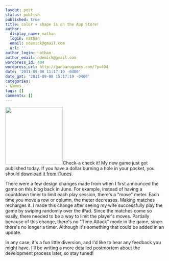 ```yaml
---
layout: post
status: publish
published: true
title: color + shape is on the App Store!
author:
  display_name: nathan
  login: nathan
  email: ndemick@gmail.com
  url: ''
author_login: nathan
author_email: ndemick@gmail.com
wordpress_id: 404
wordpress_url: http://ganbarugames.com/?p=404
date: '2011-09-08 11:17:19 -0400'
date_gmt: '2011-09-08 15:17:19 -0400'
categories:
- Games
tags: []
comments: []
---
```

<p><a href="http://ganbarugames.com/wp-content/uploads/2011/09/color-shape.png"><img src="http://ganbarugames.com/wp-content/uploads/2011/09/color-shape.png" alt="" title="color + shape app icon" width="180" height="180" class="alignright size-full wp-image-406" /></a>Check-a check it! My new game just got published today. If you have a dollar burning a hole in your pocket, you should <a href="http://itunes.apple.com/us/app/color-shape/id446369157?mt=8" title="color + shape on the App Store">download it from iTunes</a>.</p>
<p>There were a few design changes made from when I first announced the game on this blog back in June. For example, instead of having a countdown timer to limit each play session, there's a "move" meter. Each time you move a row or column, the meter decreases. Making matches recharges it. I made this change after seeing my wife successfully play the game by swiping randomly over the iPad. Since the matches come so easily, there needed to be a way to limit the player's moves. Partially because of this change, there's no "Time Attack" mode in the game, since there's no longer a timer. Although it's something that could be added in an update.</p>
<p>In any case, it's a fun little diversion, and I'd like to hear any feedback you might have. I'll be writing a more detailed postmortem about the development process later, so stay tuned!</p>
